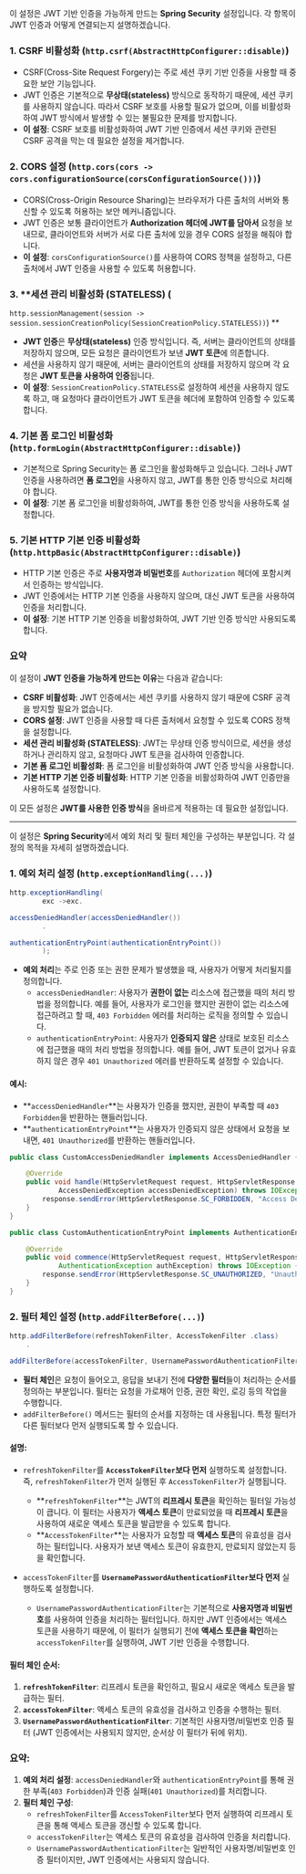 이 설정은 JWT 기반 인증을 가능하게 만드는 **Spring Security** 설정입니다. 각 항목이 JWT 인증과 어떻게 연결되는지 설명하겠습니다.

### 1. **CSRF 비활성화 (`http.csrf(AbstractHttpConfigurer::disable)`)**

- CSRF(Cross-Site Request Forgery)는 주로 세션 쿠키 기반 인증을 사용할 때 중요한 보안 기능입니다.
- JWT 인증은 기본적으로 **무상태(stateless)** 방식으로 동작하기 때문에, 세션 쿠키를 사용하지 않습니다. 따라서 CSRF 보호를 사용할 필요가 없으며, 이를
  비활성화하여 JWT 방식에서 발생할 수 있는 불필요한 문제를 방지합니다.
- **이 설정**: CSRF 보호를 비활성화하여 JWT 기반 인증에서 세션 쿠키와 관련된 CSRF 공격을 막는 데 필요한 설정을 제거합니다.

### 2. **CORS 설정 (`http.cors(cors -> cors.configurationSource(corsConfigurationSource()))`)**

- CORS(Cross-Origin Resource Sharing)는 브라우저가 다른 출처의 서버와 통신할 수 있도록 허용하는 보안 메커니즘입니다.
- JWT 인증은 보통 클라이언트가 **Authorization 헤더에 JWT를 담아서** 요청을 보내므로, 클라이언트와 서버가 서로 다른 출처에 있을 경우 CORS 설정을 해줘야
  합니다.
- **이 설정**: `corsConfigurationSource()`를 사용하여 CORS 정책을 설정하고, 다른 출처에서 JWT 인증을 사용할 수 있도록 허용합니다.

### 3. **세션 관리 비활성화 (STATELESS) (

`http.sessionManagement(session -> session.sessionCreationPolicy(SessionCreationPolicy.STATELESS))`)
**

- **JWT 인증**은 **무상태(stateless)** 인증 방식입니다. 즉, 서버는 클라이언트의 상태를 저장하지 않으며, 모든 요청은 클라이언트가 보낸 **JWT 토큰**에
  의존합니다.
- 세션을 사용하지 않기 때문에, 서버는 클라이언트의 상태를 저장하지 않으며 각 요청은 **JWT 토큰을 사용하여 인증**됩니다.
- **이 설정**: `SessionCreationPolicy.STATELESS`로 설정하여 세션을 사용하지 않도록 하고, 매 요청마다 클라이언트가 JWT 토큰을 헤더에 포함하여
  인증할 수 있도록 합니다.

### 4. **기본 폼 로그인 비활성화 (`http.formLogin(AbstractHttpConfigurer::disable)`)**

- 기본적으로 Spring Security는 폼 로그인을 활성화해두고 있습니다. 그러나 JWT 인증을 사용하려면 **폼 로그인**을 사용하지 않고, JWT를 통한 인증 방식으로
  처리해야 합니다.
- **이 설정**: 기본 폼 로그인을 비활성화하여, JWT를 통한 인증 방식을 사용하도록 설정합니다.

### 5. **기본 HTTP 기본 인증 비활성화 (`http.httpBasic(AbstractHttpConfigurer::disable)`)**

- HTTP 기본 인증은 주로 **사용자명과 비밀번호**를 `Authorization` 헤더에 포함시켜서 인증하는 방식입니다.
- JWT 인증에서는 HTTP 기본 인증을 사용하지 않으며, 대신 JWT 토큰을 사용하여 인증을 처리합니다.
- **이 설정**: 기본 HTTP 기본 인증을 비활성화하여, JWT 기반 인증 방식만 사용되도록 합니다.

### 요약

이 설정이 **JWT 인증을 가능하게 만드는 이유**는 다음과 같습니다:

- **CSRF 비활성화**: JWT 인증에서는 세션 쿠키를 사용하지 않기 때문에 CSRF 공격을 방지할 필요가 없습니다.
- **CORS 설정**: JWT 인증을 사용할 때 다른 출처에서 요청할 수 있도록 CORS 정책을 설정합니다.
- **세션 관리 비활성화 (STATELESS)**: JWT는 무상태 인증 방식이므로, 세션을 생성하거나 관리하지 않고, 요청마다 JWT 토큰을 검사하여 인증합니다.
- **기본 폼 로그인 비활성화**: 폼 로그인을 비활성화하여 JWT 인증 방식을 사용합니다.
- **기본 HTTP 기본 인증 비활성화**: HTTP 기본 인증을 비활성화하여 JWT 인증만을 사용하도록 설정합니다.

이 모든 설정은 **JWT를 사용한 인증 방식**을 올바르게 적용하는 데 필요한 설정입니다.

---

이 설정은 **Spring Security**에서 예외 처리 및 필터 체인을 구성하는 부분입니다. 각 설정의 목적을 자세히 설명하겠습니다.

### 1. **예외 처리 설정 (`http.exceptionHandling(...)`)**

```java
http.exceptionHandling(
        exc ->exc.

accessDeniedHandler(accessDeniedHandler())
        .

authenticationEntryPoint(authenticationEntryPoint())
        );
```

- **예외 처리**는 주로 인증 또는 권한 문제가 발생했을 때, 사용자가 어떻게 처리될지를 정의합니다.
    - `accessDeniedHandler`: 사용자가 **권한이 없는** 리소스에 접근했을 때의 처리 방법을 정의합니다. 예를 들어, 사용자가 로그인을 했지만 권한이 없는
      리소스에 접근하려고 할 때, `403 Forbidden` 에러를 처리하는 로직을 정의할 수 있습니다.
    - `authenticationEntryPoint`: 사용자가 **인증되지 않은** 상태로 보호된 리소스에 접근했을 때의 처리 방법을 정의합니다. 예를 들어, JWT 토큰이
      없거나 유효하지 않은 경우 `401 Unauthorized` 에러를 반환하도록 설정할 수 있습니다.

#### 예시:

- **`accessDeniedHandler`**는 사용자가 인증을 했지만, 권한이 부족할 때 `403 Forbidden`을 반환하는 핸들러입니다.
- **`authenticationEntryPoint`**는 사용자가 인증되지 않은 상태에서 요청을 보내면, `401 Unauthorized`를 반환하는 핸들러입니다.

```java
public class CustomAccessDeniedHandler implements AccessDeniedHandler {

    @Override
    public void handle(HttpServletRequest request, HttpServletResponse response,
            AccessDeniedException accessDeniedException) throws IOException {
        response.sendError(HttpServletResponse.SC_FORBIDDEN, "Access Denied");
    }
}

public class CustomAuthenticationEntryPoint implements AuthenticationEntryPoint {

    @Override
    public void commence(HttpServletRequest request, HttpServletResponse response,
            AuthenticationException authException) throws IOException {
        response.sendError(HttpServletResponse.SC_UNAUTHORIZED, "Unauthorized");
    }
}
```

### 2. **필터 체인 설정 (`http.addFilterBefore(...)`)**

```java
http.addFilterBefore(refreshTokenFilter, AccessTokenFilter .class)
    .

addFilterBefore(accessTokenFilter, UsernamePasswordAuthenticationFilter .class);
```

- **필터 체인**은 요청이 들어오고, 응답을 보내기 전에 **다양한 필터**들이 처리하는 순서를 정의하는 부분입니다. 필터는 요청을 가로채어 인증, 권한 확인, 로깅 등의
  작업을 수행합니다.
- `addFilterBefore()` 메서드는 필터의 순서를 지정하는 데 사용됩니다. 특정 필터가 다른 필터보다 먼저 실행되도록 할 수 있습니다.

#### 설명:

- `refreshTokenFilter`를 **`AccessTokenFilter`보다 먼저** 실행하도록 설정합니다. 즉, `refreshTokenFilter`가 먼저 실행된 후
  `AccessTokenFilter`가 실행됩니다.
    - **`refreshTokenFilter`**는 JWT의 **리프레시 토큰**을 확인하는 필터일 가능성이 큽니다. 이 필터는 사용자가 **액세스 토큰**이 만료되었을 때
      **리프레시 토큰**을 사용하여 새로운 액세스 토큰을 발급받을 수 있도록 합니다.
    - **`AccessTokenFilter`**는 사용자가 요청할 때 **액세스 토큰**의 유효성을 검사하는 필터입니다. 사용자가 보낸 액세스 토큰이 유효한지, 만료되지
      않았는지 등을 확인합니다.

- `accessTokenFilter`를 **`UsernamePasswordAuthenticationFilter`보다 먼저** 실행하도록 설정합니다.
    - `UsernamePasswordAuthenticationFilter`는 기본적으로 **사용자명과 비밀번호**를 사용하여 인증을 처리하는 필터입니다. 하지만 JWT
      인증에서는 액세스 토큰을 사용하기 때문에, 이 필터가 실행되기 전에 **액세스 토큰을 확인**하는 `accessTokenFilter`를 실행하여, JWT 기반 인증을
      수행합니다.

#### 필터 체인 순서:

1. **`refreshTokenFilter`**: 리프레시 토큰을 확인하고, 필요시 새로운 액세스 토큰을 발급하는 필터.
2. **`accessTokenFilter`**: 액세스 토큰의 유효성을 검사하고 인증을 수행하는 필터.
3. **`UsernamePasswordAuthenticationFilter`**: 기본적인 사용자명/비밀번호 인증 필터 (JWT 인증에서는 사용되지 않지만, 순서상 이 필터가
   뒤에 위치).

### 요약:

1. **예외 처리 설정**: `accessDeniedHandler`와 `authenticationEntryPoint`를 통해 권한 부족(`403 Forbidden`)과 인증
   실패(`401 Unauthorized`)를 처리합니다.
2. **필터 체인 구성**:
    - `refreshTokenFilter`를 `AccessTokenFilter`보다 먼저 실행하여 리프레시 토큰을 통해 액세스 토큰을 갱신할 수 있도록 합니다.
    - `accessTokenFilter`는 액세스 토큰의 유효성을 검사하여 인증을 처리합니다.
    - `UsernamePasswordAuthenticationFilter`는 일반적인 사용자명/비밀번호 인증 필터이지만, JWT 인증에서는 사용되지 않습니다.
